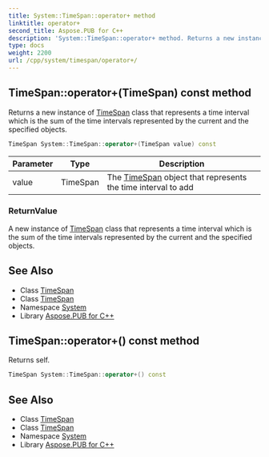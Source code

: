 ```yaml
---
title: System::TimeSpan::operator+ method
linktitle: operator+
second_title: Aspose.PUB for C++
description: 'System::TimeSpan::operator+ method. Returns a new instance of TimeSpan class that represents a time interval which is the sum of the time intervals represented by the current and the specified objects in C++.'
type: docs
weight: 2200
url: /cpp/system/timespan/operator+/
---
```

## TimeSpan::operator+(TimeSpan) const method


Returns a new instance of [TimeSpan](../) class that represents a time interval which is the sum of the time intervals represented by the current and the specified objects.

```cpp
TimeSpan System::TimeSpan::operator+(TimeSpan value) const
```


| Parameter | Type | Description |
| --- | --- | --- |
| value | TimeSpan | The [TimeSpan](../) object that represents the time interval to add |

### ReturnValue

A new instance of [TimeSpan](../) class that represents a time interval which is the sum of the time intervals represented by the current and the specified objects.

## See Also

* Class [TimeSpan](../)
* Class [TimeSpan](../)
* Namespace [System](../../)
* Library [Aspose.PUB for C++](../../../)
## TimeSpan::operator+() const method


Returns self.

```cpp
TimeSpan System::TimeSpan::operator+() const
```

## See Also

* Class [TimeSpan](../)
* Class [TimeSpan](../)
* Namespace [System](../../)
* Library [Aspose.PUB for C++](../../../)
